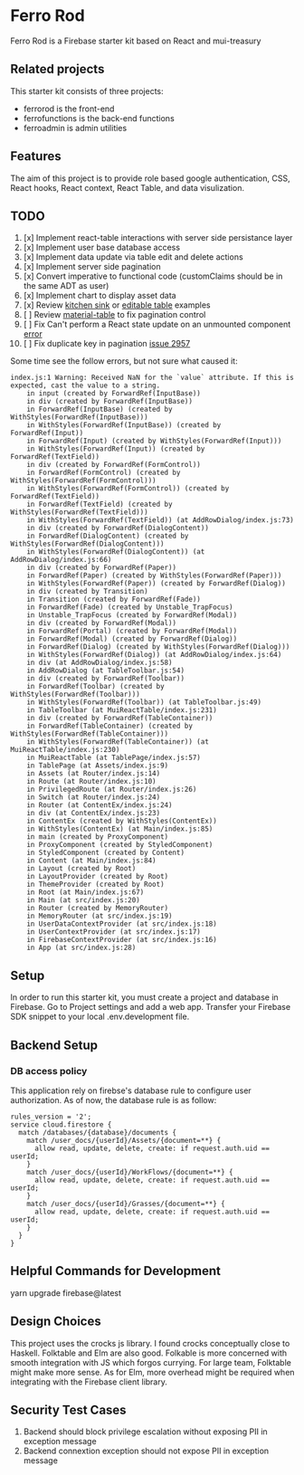 # Ferro Rod

Ferro Rod is a Firebase starter kit based on React and mui-treasury

## Related projects

This starter kit consists of three projects:

- ferrorod is the front-end
- ferrofunctions is the back-end functions
- ferroadmin is admin utilities


## Features

The aim of this project is to provide role based google authentication, CSS, React hooks, React context, React Table, and data visulization.

## TODO

1. [x] Implement react-table interactions with server side persistance layer
2. [x] Implement user base database access
3. [x] Implement data update via table edit and delete actions
4. [x] Implement server side pagination
5. [x] Convert imperative to functional code (customClaims should be in the same ADT as user)
6. [x] Implement chart to display asset data
7. [x] Review [kitchen sink](https://github.com/tannerlinsley/react-table/blob/master/examples/kitchen-sink/src/App.js) or [editable table](https://github.com/tannerlinsley/react-table/blob/master/examples/editable-data/src/App.js) examples
8. [ ] Review [material-table](https://material-table.com/#/) to fix pagination control
9. [ ] Fix Can't perform a React state update on an unmounted component [error](https://stackoverflow.com/questions/53949393/cant-perform-a-react-state-update-on-an-unmounted-component)
10. [ ] Fix duplicate key in pagination [issue 2957](https://github.com/tannerlinsley/react-table/issues/2957)

Some time see the follow errors, but not sure what caused it:
```
index.js:1 Warning: Received NaN for the `value` attribute. If this is expected, cast the value to a string.
    in input (created by ForwardRef(InputBase))
    in div (created by ForwardRef(InputBase))
    in ForwardRef(InputBase) (created by WithStyles(ForwardRef(InputBase)))
    in WithStyles(ForwardRef(InputBase)) (created by ForwardRef(Input))
    in ForwardRef(Input) (created by WithStyles(ForwardRef(Input)))
    in WithStyles(ForwardRef(Input)) (created by ForwardRef(TextField))
    in div (created by ForwardRef(FormControl))
    in ForwardRef(FormControl) (created by WithStyles(ForwardRef(FormControl)))
    in WithStyles(ForwardRef(FormControl)) (created by ForwardRef(TextField))
    in ForwardRef(TextField) (created by WithStyles(ForwardRef(TextField)))
    in WithStyles(ForwardRef(TextField)) (at AddRowDialog/index.js:73)
    in div (created by ForwardRef(DialogContent))
    in ForwardRef(DialogContent) (created by WithStyles(ForwardRef(DialogContent)))
    in WithStyles(ForwardRef(DialogContent)) (at AddRowDialog/index.js:66)
    in div (created by ForwardRef(Paper))
    in ForwardRef(Paper) (created by WithStyles(ForwardRef(Paper)))
    in WithStyles(ForwardRef(Paper)) (created by ForwardRef(Dialog))
    in div (created by Transition)
    in Transition (created by ForwardRef(Fade))
    in ForwardRef(Fade) (created by Unstable_TrapFocus)
    in Unstable_TrapFocus (created by ForwardRef(Modal))
    in div (created by ForwardRef(Modal))
    in ForwardRef(Portal) (created by ForwardRef(Modal))
    in ForwardRef(Modal) (created by ForwardRef(Dialog))
    in ForwardRef(Dialog) (created by WithStyles(ForwardRef(Dialog)))
    in WithStyles(ForwardRef(Dialog)) (at AddRowDialog/index.js:64)
    in div (at AddRowDialog/index.js:58)
    in AddRowDialog (at TableToolbar.js:54)
    in div (created by ForwardRef(Toolbar))
    in ForwardRef(Toolbar) (created by WithStyles(ForwardRef(Toolbar)))
    in WithStyles(ForwardRef(Toolbar)) (at TableToolbar.js:49)
    in TableToolbar (at MuiReactTable/index.js:231)
    in div (created by ForwardRef(TableContainer))
    in ForwardRef(TableContainer) (created by WithStyles(ForwardRef(TableContainer)))
    in WithStyles(ForwardRef(TableContainer)) (at MuiReactTable/index.js:230)
    in MuiReactTable (at TablePage/index.js:57)
    in TablePage (at Assets/index.js:9)
    in Assets (at Router/index.js:14)
    in Route (at Router/index.js:10)
    in PrivilegedRoute (at Router/index.js:26)
    in Switch (at Router/index.js:24)
    in Router (at ContentEx/index.js:24)
    in div (at ContentEx/index.js:23)
    in ContentEx (created by WithStyles(ContentEx))
    in WithStyles(ContentEx) (at Main/index.js:85)
    in main (created by ProxyComponent)
    in ProxyComponent (created by StyledComponent)
    in StyledComponent (created by Content)
    in Content (at Main/index.js:84)
    in Layout (created by Root)
    in LayoutProvider (created by Root)
    in ThemeProvider (created by Root)
    in Root (at Main/index.js:67)
    in Main (at src/index.js:20)
    in Router (created by MemoryRouter)
    in MemoryRouter (at src/index.js:19)
    in UserDataContextProvider (at src/index.js:18)
    in UserContextProvider (at src/index.js:17)
    in FirebaseContextProvider (at src/index.js:16)
    in App (at src/index.js:28)
```

## Setup

In order to run this starter kit, you must create a project and database in Firebase.  Go to Project settings and add a web app.  Transfer your Firebase SDK snippet to your local .env.development file.

## Backend Setup
### DB access policy
This application rely on firebse's database rule to configure user authorization.  As of now, the database rule is as follow:
```
rules_version = '2';
service cloud.firestore {
  match /databases/{database}/documents {
    match /user_docs/{userId}/Assets/{document=**} {
      allow read, update, delete, create: if request.auth.uid == userId;
    }
    match /user_docs/{userId}/WorkFlows/{document=**} {
      allow read, update, delete, create: if request.auth.uid == userId;
    }
    match /user_docs/{userId}/Grasses/{document=**} {
      allow read, update, delete, create: if request.auth.uid == userId;
    }
  }
}
```

## Helpful Commands for Development
yarn upgrade firebase@latest

## Design Choices
This project uses the crocks js library. I found crocks conceptually close to Haskell. Folktable and Elm are also good. Folkable is more concerned with smooth integration with JS which forgos currying. For large team, Folktable might make more sense.  As for Elm, more overhead might be required when integrating with the Firebase client library.

## Security Test Cases
1. Backend should block privilege escalation without exposing PII in exception message
2. Backend connextion exception should not expose PII in exception message